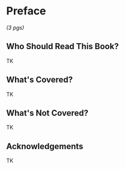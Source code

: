 # Preface

*(3 pgs)*

## Who Should Read This Book?
TK

## What's Covered?
TK

## What's Not Covered?
TK

## Acknowledgements
TK
